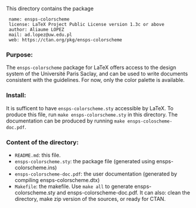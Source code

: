 This directory contains the package

     name: ensps-colorscheme
     license: LaTeX Project Public License version 1.3c or above
     author: Aliaume LOPEZ
     mail: ad.lopez@uw.edu.pl
     web: https://ctan.org/pkg/ensps-colorscheme

### Purpose:

The `ensps-colorscheme` package for LaTeX offers 
access to the design system of the Université Paris Saclay,
and can be used to write documents consistent with the 
guidelines. For now, only the color palette is available.

### Install:

It is sufficent to have `ensps-colorscheme.sty` accessible 
by LaTeX. To produce this file, run `make ensps-colorscheme.sty`
in this directory. The documentation can be produced by
running `make ensps-coloscheme-doc.pdf`.


### Content of the directory:

- `README.md`: this file.
- `ensps-colorscheme.sty`: the package file (generated using ensps-colorscheme.ins)
- `ensps-colorscheme-doc.pdf`: the user documentation (generated by compiling
  ensps-colorscheme.dtx)
- `Makefile`: the makefile. Use `make all` to generate ensps-colorscheme.sty
  and ensps-colorscheme-doc.pdf. It can also: clean the directory, make zip
  version of the sources, or ready for CTAN.
